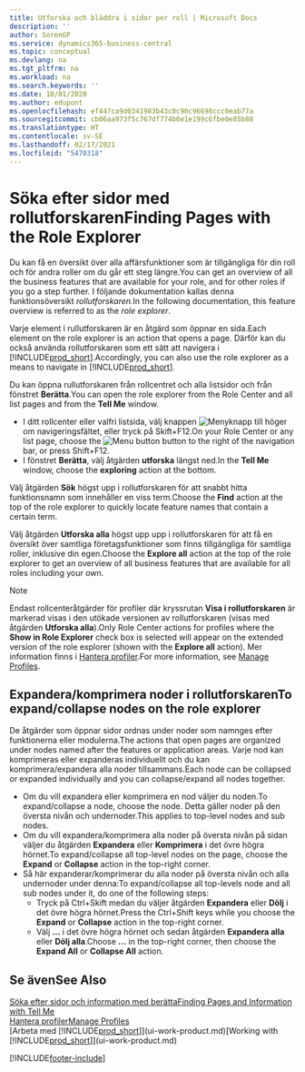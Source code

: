 ```yaml
---
title: Utforska och bläddra i sidor per roll | Microsoft Docs
description: ''
author: SorenGP
ms.service: dynamics365-business-central
ms.topic: conceptual
ms.devlang: na
ms.tgt_pltfrm: na
ms.workload: na
ms.search.keywords: ''
ms.date: 10/01/2020
ms.author: edupont
ms.openlocfilehash: ef447ca9d0341983b43c0c90c96698ccc0eab77a
ms.sourcegitcommit: cb06aa973f5c767df774b0e1e199c6fbe0e85b88
ms.translationtype: HT
ms.contentlocale: sv-SE
ms.lasthandoff: 02/17/2021
ms.locfileid: "5470318"
---
```

# <a name="finding-pages-with-the-role-explorer"></a><span data-ttu-id="74855-102">Söka efter sidor med rollutforskaren</span><span class="sxs-lookup"><span data-stu-id="74855-102">Finding Pages with the Role Explorer</span></span>
<span data-ttu-id="74855-103">Du kan få en översikt över alla affärsfunktioner som är tillgängliga för din roll och för andra roller om du går ett steg längre.</span><span class="sxs-lookup"><span data-stu-id="74855-103">You can get an overview of all the business features that are available for your role, and for other roles if you go a step further.</span></span> <span data-ttu-id="74855-104">I följande dokumentation kallas denna funktionsöversikt *rollutforskaren.*</span><span class="sxs-lookup"><span data-stu-id="74855-104">In the following documentation, this feature overview is referred to as the *role explorer*.</span></span>

<span data-ttu-id="74855-105">Varje element i rullutforskaren är en åtgärd som öppnar en sida.</span><span class="sxs-lookup"><span data-stu-id="74855-105">Each element on the role explorer is an action that opens a page.</span></span> <span data-ttu-id="74855-106">Därför kan du också använda rollutforskaren som ett sätt att navigera i [!INCLUDE[prod_short](includes/prod_short.md)].</span><span class="sxs-lookup"><span data-stu-id="74855-106">Accordingly, you can also use the role explorer as a means to navigate in [!INCLUDE[prod_short](includes/prod_short.md)].</span></span>

<span data-ttu-id="74855-107">Du kan öppna rullutforskaren från rollcentret och alla listsidor och från fönstret **Berätta**.</span><span class="sxs-lookup"><span data-stu-id="74855-107">You can open the role explorer from the Role Center and all list pages and from the **Tell Me** window.</span></span>

- <span data-ttu-id="74855-108">I ditt rollcenter eller valfri listsida, välj knappen ![Menyknapp](media/ui_menu_button.png "Menyknapp") till höger om navigeringsfältet, eller tryck på Skift+F12.</span><span class="sxs-lookup"><span data-stu-id="74855-108">On your Role Center or any list page, choose the ![Menu button](media/ui_menu_button.png "Menu button") button to the right of the navigation bar, or press Shift+F12.</span></span>
- <span data-ttu-id="74855-109">I fönstret **Berätta**, välj åtgärden **utforska** längst ned.</span><span class="sxs-lookup"><span data-stu-id="74855-109">In the **Tell Me** window, choose the **exploring** action at the bottom.</span></span>

<span data-ttu-id="74855-110">Välj åtgärden **Sök** högst upp i rollutforskaren för att snabbt hitta funktionsnamn som innehåller en viss term.</span><span class="sxs-lookup"><span data-stu-id="74855-110">Choose the **Find** action at the top of the role explorer to quickly locate feature names that contain a certain term.</span></span>

<span data-ttu-id="74855-111">Välj åtgärden **Utforska alla** högst upp upp i rollutforskaren för att få en översikt över samtliga företagsfunktioner som finns tillgängliga för samtliga roller, inklusive din egen.</span><span class="sxs-lookup"><span data-stu-id="74855-111">Choose the **Explore all** action at the top of the role explorer to get an overview of all business features that are available for all roles including your own.</span></span>

> [!NOTE]
> <span data-ttu-id="74855-112">Endast rollcenteråtgärder för profiler där kryssrutan **Visa i rollutforskaren** är markerad visas i den utökade versionen av rollutforskaren (visas med åtgärden **Utforska alla**).</span><span class="sxs-lookup"><span data-stu-id="74855-112">Only Role Center actions for profiles where the **Show in Role Explorer** check box is selected will appear on the extended version of the role explorer (shown with the **Explore all** action).</span></span> <span data-ttu-id="74855-113">Mer information finns i [Hantera profiler](admin-users-profiles-roles.md).</span><span class="sxs-lookup"><span data-stu-id="74855-113">For more information, see [Manage Profiles](admin-users-profiles-roles.md).</span></span>

## <a name="to-expandcollapse-nodes-on-the-role-explorer"></a><span data-ttu-id="74855-114">Expandera/komprimera noder i rollutforskaren</span><span class="sxs-lookup"><span data-stu-id="74855-114">To expand/collapse nodes on the role explorer</span></span>
<span data-ttu-id="74855-115">De åtgärder som öppnar sidor ordnas under noder som namnges efter funktionerna eller modulerna.</span><span class="sxs-lookup"><span data-stu-id="74855-115">The actions that open pages are organized under nodes named after the features or application areas.</span></span> <span data-ttu-id="74855-116">Varje nod kan komprimeras eller expanderas individuellt och du kan komprimera/expandera alla noder tillsammans.</span><span class="sxs-lookup"><span data-stu-id="74855-116">Each node can be collapsed or expanded individually and you can collapse/expand all nodes together.</span></span>

- <span data-ttu-id="74855-117">Om du vill expandera eller komprimera en nod väljer du noden.</span><span class="sxs-lookup"><span data-stu-id="74855-117">To expand/collapse a node, choose the node.</span></span> <span data-ttu-id="74855-118">Detta gäller noder på den översta nivån och undernoder.</span><span class="sxs-lookup"><span data-stu-id="74855-118">This applies to top-level nodes and sub nodes.</span></span>
- <span data-ttu-id="74855-119">Om du vill expandera/komprimera alla noder på översta nivån på sidan väljer du åtgärden **Expandera** eller **Komprimera** i det övre högra hörnet.</span><span class="sxs-lookup"><span data-stu-id="74855-119">To expand/collapse all top-level nodes on the page, choose the **Expand** or **Collapse** action in the top-right corner.</span></span>
- <span data-ttu-id="74855-120">Så här expanderar/komprimerar du alla noder på översta nivån och alla undernoder under denna:</span><span class="sxs-lookup"><span data-stu-id="74855-120">To expand/collapse all top-levels node and all sub nodes under it, do one of the following steps:</span></span>
    - <span data-ttu-id="74855-121">Tryck på Ctrl+Skift medan du väljer åtgärden **Expandera** eller **Dölj** i det övre högra hörnet.</span><span class="sxs-lookup"><span data-stu-id="74855-121">Press the Ctrl+Shift keys while you choose the **Expand** or **Collapse** action in the top-right corner.</span></span>
    - <span data-ttu-id="74855-122">Välj **...** i det övre högra hörnet och sedan åtgärden **Expandera alla** eller **Dölj alla**.</span><span class="sxs-lookup"><span data-stu-id="74855-122">Choose **...** in the top-right corner, then choose the **Expand All** or **Collapse All** action.</span></span>

## <a name="see-also"></a><span data-ttu-id="74855-123">Se även</span><span class="sxs-lookup"><span data-stu-id="74855-123">See Also</span></span>
[<span data-ttu-id="74855-124">Söka efter sidor och information med berätta</span><span class="sxs-lookup"><span data-stu-id="74855-124">Finding Pages and Information with Tell Me</span></span>](ui-search.md)  
[<span data-ttu-id="74855-125">Hantera profiler</span><span class="sxs-lookup"><span data-stu-id="74855-125">Manage Profiles</span></span>](admin-users-profiles-roles.md)  
<span data-ttu-id="74855-126">[Arbeta med [!INCLUDE[prod_short](includes/prod_short.md)]](ui-work-product.md)</span><span class="sxs-lookup"><span data-stu-id="74855-126">[Working with [!INCLUDE[prod_short](includes/prod_short.md)]](ui-work-product.md)</span></span>


[!INCLUDE[footer-include](includes/footer-banner.md)]